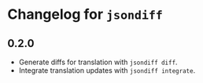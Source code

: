 # Changelog for `jsondiff`

## 0.2.0

* Generate diffs for translation with `jsondiff diff`.
* Integrate translation updates with `jsondiff integrate`.
